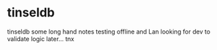 # tinseldb
tinseldb some long hand notes testing offline and Lan looking for dev  to validate logic later... tnx

